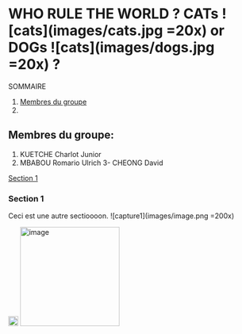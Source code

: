 # WHO RULE THE WORLD ? CATs ![cats](images/cats.jpg =20x) or DOGs ![cats](images/dogs.jpg =20x) ?

SOMMAIRE

1. [Membres du groupe](#Membres-du-groupe:)
2. 

## Membres du groupe:

1. KUETCHE Charlot Junior
2. MBABOU Romario Ulrich
3- CHEONG David

[Section 1](#section-2)

### Section 1
Ceci est une autre sectioooon.
![capture1](images/image.png =200x)

<img src="https://tse4.mm.bing.net/th?id=OIP.PruNhkOIqtt1AkEr2GkaagHaEK&pid=Api&P=0&h=180" alt="image" style="width:20px"/>

<img src="https://tse4.mm.bing.net/th?id=OIP.PruNhkOIqtt1AkEr2GkaagHaEK&pid=Api&P=0&h=180" alt="image" style="width:200px"/>
